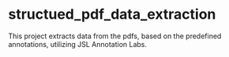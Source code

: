 # structued_pdf_data_extraction
This project extracts data from the pdfs, based on the predefined annotations, utilizing JSL Annotation Labs.
